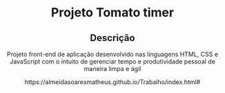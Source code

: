 <h1 align = "center">Projeto Tomato timer</h1>

 <h2 align = "center"> Descrição </h2>
 <p align = "center"> Projeto front-end de aplicação desenvolvido nas linguagens HTML, CSS e JavaScript com o intuito de gerenciar tempo e produtividade pessoal de maneira limpa e ágil </p>

<p align = "center"> https://almeidasoaresmatheus.github.io/Trabalho/index.html# </p>
